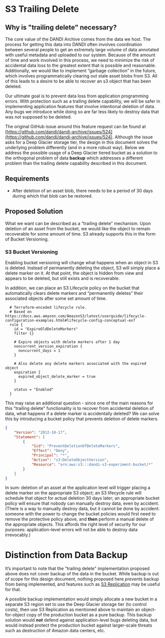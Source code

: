 # **S3 Trailing Delete**

## **Why is "trailing delete" necessary?**

The core value of the DANDI Archive comes from the data we host. The process for getting this data into DANDI often involves coordination between several people to get an extremely large volume of data annotated with useful metadata and uploaded to our system. Because of the amount of time and work involved in this process, we need to minimize the risk of accidental data loss to the greatest extent that is possible and reasonable. Additionally, we would like to implement “garbage collection” in the future, which involves programmatically clearing out stale asset blobs from S3. All of this leads to a desire to be able to recover an s3 object that has been deleted.

Our ultimate goal is to prevent data loss from application programming errors. With protection such as a trailing delete capability, we will be safer in implementing application features that involve intentional deletion of data. Any bugs we introduce while doing so are far less likely to destroy data that was not supposed to be deleted.

The original GitHub issue around this feature request can be found at [https://github.com/dandi/dandi-archive/issues/524](https://github.com/dandi/dandi-archive/issues/524). Although the issue asks for a Deep Glacier storage tier, the design in this document solves the underlying problem differently (and in a more robust way). Below we address the possible usage of a Deep Glacier tiered bucket as a solution to the orthogonal problem of data **backup** which addresses a different problem than the trailing delete capability described in this document.

## **Requirements**

- After deletion of an asset blob, there needs to be a period of 30 days during which that blob can be restored.

## **Proposed Solution**

What we want can be described as a “trailing delete” mechanism. Upon deletion of an asset from the bucket, we would like the object to remain recoverable for some amount of time. S3 already supports this in the form of Bucket Versioning.

### **S3 Bucket Versioning**

Enabling bucket versioning will change what happens when an object in S3 is deleted. Instead of permanently deleting the object, S3 will simply place a delete marker on it. At that point, the object is hidden from view and appears to be deleted, but still exists and is recoverable.

In addition, we can place an S3 Lifecycle policy on the bucket that automatically clears delete markers and “permanently deletes” their associated objects after some set amount of time.

```
  # Terraform-encoded lifecycle rule.
  # Based on https://docs.aws.amazon.com/AmazonS3/latest/userguide/lifecycle-configuration-examples.html#lifecycle-config-conceptual-ex7
  rule {
    id = "ExpireOldDeleteMarkers"
    filter {}

    # Expire objects with delete markers after 1 day
    noncurrent_version_expiration {
      noncurrent_days = 1
    }

    # Also delete any delete markers associated with the expired object
    expiration {
      expired_object_delete_marker = true
    }

    status = "Enabled"
  }
```

This may raise an additional question - since one of the main reasons for this "trailing delete" functionality is to recover from accidental deletion of data, what happens if a delete marker is accidentally deleted? We can solve this by introducing a bucket policy that prevents deletion of delete markers.

```json
{
    "Version": "2012-10-17",
    "Statement": [
        {
            "Sid": "PreventDeletionOfDeleteMarkers",
            "Effect": "Deny",
            "Principal": "*",
            "Action": "s3:DeleteObjectVersion",
            "Resource": "arn:aws:s3:::dandi-s3-experiment-bucket/*"
        }
    ]
}
```

In sum: deletion of an asset at the application level will trigger placing a delete marker on the appropriate S3 object; an S3 lifecycle rule will schedule that object for actual deletion 30 days later; an appropriate bucket policy will ensure that nobody can manually destroy data, even by accident. (There is a way to manually destroy data, but it cannot be done by accident: someone with the power to change the bucket policies would first need to remove the protective policy above, and **then** perform a manual delete of the appropriate objects. This affords the right level of security for our purposes: application-level errors will not be able to destroy data irrevocably.)

# Distinction from Data Backup

It’s important to note that the "trailing delete" implementation proposed above does not cover backup of the data in the bucket. While backup is out of scope for this design document, nothing proposed here *prevents* backup from being implemented, and features such as [S3 Replication](https://docs.aws.amazon.com/AmazonS3/latest/userguide/replication.html) may be useful for that.

A possible backup implementation would simply allocate a new bucket in a separate S3 region set to use the Deep Glacier storage tier (to control costs), then use S3 Replication as mentioned above to maintain an object-for-object copy of the production bucket as a pure backup. This backup solution would ***not*** defend against application-level bugs deleting data, but would instead protect the production bucket against larger-scale threats such as destruction of Amazon data centers, etc.
